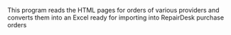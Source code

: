 This program reads the HTML pages for orders of various providers and converts them into an Excel ready for importing into RepairDesk purchase orders
